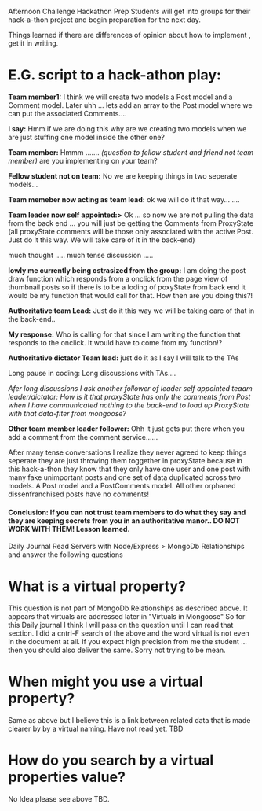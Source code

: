 Afternoon Challenge
Hackathon Prep
Students will get into groups for their hack-a-thon project and begin preparation for the next day.



Things learned if there are differences of opinion about how to implement , get it in writing.

<H1>E.G. script to a hack-athon play:</h1>

<b>Team member1:</b>    I think we will create two models a Post model and a Comment model. Later uhh ... lets add an array to the Post model where we can put the associated Comments....

<b>I say:</b> Hmm if we are doing this why are we creating two models when we are just stuffing one model inside the other one?

<b>Team member:</b> Hmmm .......  <em>(question to fellow student and friend not team member)</em> are you implementing on your team?  

<b>Fellow student not on team:</b> No we are keeping things in two seperate models...

<b>Team memeber now acting as team lead:</b> ok we will do it that way...
....

<b>Team leader now self appointed:></b> Ok ... so now we are not pulling the data from the back end ... you will just be getting the Comments from ProxyState (all proxyState comments will be those only associated with the active Post.  Just do it this way. We will take care of it in the back-end)

much thought .....  much tense discussion .....

<b>lowly me currently being ostrasized from the group:</b> I am doing the post draw function which responds from a onclick from the page view of thumbnail posts so if there is to be a loding of poxyState from back end it would be my function that would call for that. How then are you doing this?! 

<b>Authoritative team Lead:</b>  Just do it this way we will be taking care of that in the back-end..

<b>My response:</b>  Who is calling for that since I am writing the function that responds to the onclick. It would have to come from my function!?

<b>Authoritative dictator Team lead:</b> just do it as I say I will talk to the TAs


Long pause in coding:
Long discussions with TAs....


<em>Afer long discussions I ask another follower of leader self appointed teaam leader/dictator:  How is it that proxyState has only the comments from Post when I have communicated nothing to the back-end to load up ProxyState with that data-fiter from mongoose?</em>

<b>Other team member leader follower:</b> Ohh it just gets put there when you add a comment from the comment service...... 

After many tense conversations I realize they never agreed to keep things seperate they are just throwing them toggether in proxyState because in this hack-a-thon they know that they only have one user and one post with many fake unimportant posts and one set of data duplicated across two models.  A Post model and a PostComments model. All other orphaned dissenfranchised posts have no comments!

<H4>Conclusion: If you can not trust team members to do what they say and they are keeping secrets from you in an authoritative manor..  DO NOT WORK WITH THEM!  Lesson learned. </h4>


Daily Journal
Read Servers with Node/Express > MongoDb Relationships and answer the following questions

# What is a virtual property? 

This question is not part of MongoDb Relationships as described above. It appears that virtuals are addressed later in "Virtuals in Mongoose" So for this Daily journal I think I will pass on the question until I can  read that section. I did a cntrl-F search of the above and the word virtual is not even in the document at all. If you expect high precision from me the student ... then you should also deliver the same. Sorry not trying to be mean.

# When might you use a virtual property?

Same as above but I believe this is a link between related data that is made clearer by by a virtual naming. Have not read yet. TBD

# How do you search by a virtual properties value?

No Idea please see above TBD.